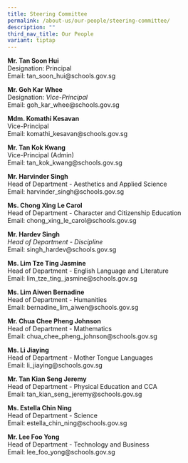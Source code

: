 ```yaml
---
title: Steering Committee
permalink: /about-us/our-people/steering-committee/
description: ""
third_nav_title: Our People
variant: tiptap
---
```

<p><strong>Mr. Tan Soon Hui</strong>
<br>Designation: Principal
<br>Email: tan_soon_hui@schools.gov.sg</p>
<p><strong>Mr. Goh Kar Whee</strong>
<br>Designation: <em>Vice-Principal</em>
<br>Email: goh_kar_whee@schools.gov.sg</p>
<p><strong>Mdm. Komathi Kesavan</strong>
<br>Vice-Principal
<br>Email: komathi_kesavan@schools.gov.sg</p>
<p><strong>Mr. Tan Kok Kwang</strong>
<br>Vice-Principal (Admin)
<br>Email: tan_kok_kwang@schools.gov.sg</p>
<p><strong>Mr. Harvinder Singh</strong>
<br>Head of Department - Aesthetics and Applied Science
<br>Email: harvinder_singh@schools.gov.sg</p>
<p><strong>Ms. Chong Xing Le Carol</strong>
<br>Head of Department - Character and Citizenship Education
<br>Email: chong_xing_le_carol@schools.gov.sg</p>
<p><strong>Mr. Hardev Singh</strong>
<br><em>Head of Department - Discipline</em>
<br>Email: singh_hardev@schools.gov.sg</p>
<p><strong>Ms. Lim Tze Ting Jasmine</strong>
<br>Head of Department - English Language and Literature
<br>Email: lim_tze_ting_jasmine@schools.gov.sg</p>
<p><strong>Ms. Lim Aiwen Bernadine</strong>
<br>Head of Department - Humanities
<br>Email: bernadine_lim_aiwen@schools.gov.sg</p>
<p><strong>Mr. Chua Chee Pheng Johnson</strong>
<br>Head of Department - Mathematics
<br>Email: chua_chee_pheng_johnson@schools.gov.sg</p>
<p><strong>Ms. Li Jiaying</strong>
<br>Head of Department - Mother Tongue Languages
<br>Email: li_jiaying@schools.gov.sg</p>
<p><strong>Mr. Tan Kian Seng Jeremy</strong>
<br>Head of Department - Physical Education and CCA
<br>Email: tan_kian_seng_jeremy@schools.gov.sg</p>
<p><strong>Ms. Estella Chin Ning</strong>
<br>Head of Department - Science
<br>Email: estella_chin_ning@schools.gov.sg</p>
<p><strong>Mr. Lee Foo Yong</strong>
<br>Head of Department - Technology and Business
<br>Email: lee_foo_yong@schools.gov.sg</p>
<p></p>